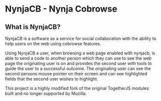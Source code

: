 NynjaCB - Nynja Cobrowse
============================================

What is NynjaCB?
-----------------

NynjaCB is a software as a service for social collaboration with the ability to help users on the web using cobrowse features.

Using NynjaCB a user, when browsing a web page enabled with nynjacb, is able to send a code to another person which they can use to see the web page the originating user is on and provides the second user with tools to guide the user to a successful outcome.  The originating user can see the second persons mouse pointer on their screen and can see highlighted fields that the second user wishes to highlight.  

This project is a highly modified fork of the original TogetherJS modules built and no longer supported by Mozilla.
